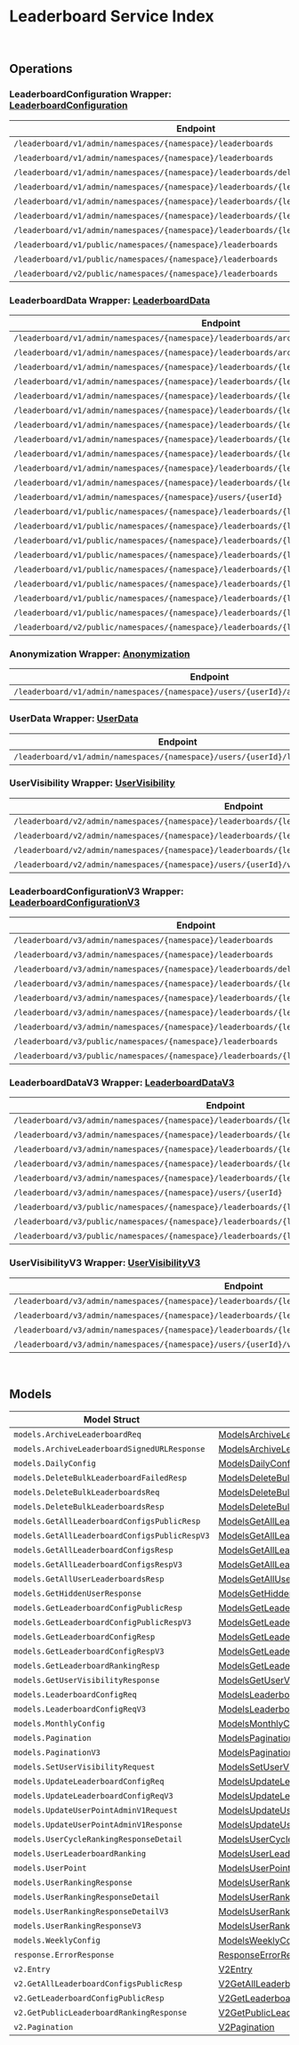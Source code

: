 # Leaderboard Service Index

&nbsp;

## Operations

### LeaderboardConfiguration Wrapper:  [LeaderboardConfiguration](../../services-api/pkg/service/leaderboard/leaderboardConfiguration.go)
| Endpoint | Method | ID | Class | Wrapper | Example |
|---|---|---|---|---|---|
| `/leaderboard/v1/admin/namespaces/{namespace}/leaderboards` | GET | GetLeaderboardConfigurationsAdminV1Short | [GetLeaderboardConfigurationsAdminV1Short](../../leaderboard-sdk/pkg/leaderboardclient/leaderboard_configuration/leaderboard_configuration_client.go) | [GetLeaderboardConfigurationsAdminV1Short](../../services-api/pkg/service/leaderboard/leaderboardConfiguration.go) | [GetLeaderboardConfigurationsAdminV1Short](../../samples/cli/cmd/leaderboard/leaderboardConfiguration/getLeaderboardConfigurationsAdminV1.go) |
| `/leaderboard/v1/admin/namespaces/{namespace}/leaderboards` | POST | CreateLeaderboardConfigurationAdminV1Short | [CreateLeaderboardConfigurationAdminV1Short](../../leaderboard-sdk/pkg/leaderboardclient/leaderboard_configuration/leaderboard_configuration_client.go) | [CreateLeaderboardConfigurationAdminV1Short](../../services-api/pkg/service/leaderboard/leaderboardConfiguration.go) | [CreateLeaderboardConfigurationAdminV1Short](../../samples/cli/cmd/leaderboard/leaderboardConfiguration/createLeaderboardConfigurationAdminV1.go) |
| `/leaderboard/v1/admin/namespaces/{namespace}/leaderboards/delete` | POST | DeleteBulkLeaderboardConfigurationAdminV1Short | [DeleteBulkLeaderboardConfigurationAdminV1Short](../../leaderboard-sdk/pkg/leaderboardclient/leaderboard_configuration/leaderboard_configuration_client.go) | [DeleteBulkLeaderboardConfigurationAdminV1Short](../../services-api/pkg/service/leaderboard/leaderboardConfiguration.go) | [DeleteBulkLeaderboardConfigurationAdminV1Short](../../samples/cli/cmd/leaderboard/leaderboardConfiguration/deleteBulkLeaderboardConfigurationAdminV1.go) |
| `/leaderboard/v1/admin/namespaces/{namespace}/leaderboards/{leaderboardCode}` | GET | GetLeaderboardConfigurationAdminV1Short | [GetLeaderboardConfigurationAdminV1Short](../../leaderboard-sdk/pkg/leaderboardclient/leaderboard_configuration/leaderboard_configuration_client.go) | [GetLeaderboardConfigurationAdminV1Short](../../services-api/pkg/service/leaderboard/leaderboardConfiguration.go) | [GetLeaderboardConfigurationAdminV1Short](../../samples/cli/cmd/leaderboard/leaderboardConfiguration/getLeaderboardConfigurationAdminV1.go) |
| `/leaderboard/v1/admin/namespaces/{namespace}/leaderboards/{leaderboardCode}` | PUT | UpdateLeaderboardConfigurationAdminV1Short | [UpdateLeaderboardConfigurationAdminV1Short](../../leaderboard-sdk/pkg/leaderboardclient/leaderboard_configuration/leaderboard_configuration_client.go) | [UpdateLeaderboardConfigurationAdminV1Short](../../services-api/pkg/service/leaderboard/leaderboardConfiguration.go) | [UpdateLeaderboardConfigurationAdminV1Short](../../samples/cli/cmd/leaderboard/leaderboardConfiguration/updateLeaderboardConfigurationAdminV1.go) |
| `/leaderboard/v1/admin/namespaces/{namespace}/leaderboards/{leaderboardCode}` | DELETE | DeleteLeaderboardConfigurationAdminV1Short | [DeleteLeaderboardConfigurationAdminV1Short](../../leaderboard-sdk/pkg/leaderboardclient/leaderboard_configuration/leaderboard_configuration_client.go) | [DeleteLeaderboardConfigurationAdminV1Short](../../services-api/pkg/service/leaderboard/leaderboardConfiguration.go) | [DeleteLeaderboardConfigurationAdminV1Short](../../samples/cli/cmd/leaderboard/leaderboardConfiguration/deleteLeaderboardConfigurationAdminV1.go) |
| `/leaderboard/v1/admin/namespaces/{namespace}/leaderboards/{leaderboardCode}/hard` | DELETE | HardDeleteLeaderboardAdminV1Short | [HardDeleteLeaderboardAdminV1Short](../../leaderboard-sdk/pkg/leaderboardclient/leaderboard_configuration/leaderboard_configuration_client.go) | [HardDeleteLeaderboardAdminV1Short](../../services-api/pkg/service/leaderboard/leaderboardConfiguration.go) | [HardDeleteLeaderboardAdminV1Short](../../samples/cli/cmd/leaderboard/leaderboardConfiguration/hardDeleteLeaderboardAdminV1.go) |
| `/leaderboard/v1/public/namespaces/{namespace}/leaderboards` | GET | GetLeaderboardConfigurationsPublicV1Short | [GetLeaderboardConfigurationsPublicV1Short](../../leaderboard-sdk/pkg/leaderboardclient/leaderboard_configuration/leaderboard_configuration_client.go) | [GetLeaderboardConfigurationsPublicV1Short](../../services-api/pkg/service/leaderboard/leaderboardConfiguration.go) | [GetLeaderboardConfigurationsPublicV1Short](../../samples/cli/cmd/leaderboard/leaderboardConfiguration/getLeaderboardConfigurationsPublicV1.go) |
| `/leaderboard/v1/public/namespaces/{namespace}/leaderboards` | POST | CreateLeaderboardConfigurationPublicV1Short | [CreateLeaderboardConfigurationPublicV1Short](../../leaderboard-sdk/pkg/leaderboardclient/leaderboard_configuration/leaderboard_configuration_client.go) | [CreateLeaderboardConfigurationPublicV1Short](../../services-api/pkg/service/leaderboard/leaderboardConfiguration.go) | [CreateLeaderboardConfigurationPublicV1Short](../../samples/cli/cmd/leaderboard/leaderboardConfiguration/createLeaderboardConfigurationPublicV1.go) |
| `/leaderboard/v2/public/namespaces/{namespace}/leaderboards` | GET | GetLeaderboardConfigurationsPublicV2Short | [GetLeaderboardConfigurationsPublicV2Short](../../leaderboard-sdk/pkg/leaderboardclient/leaderboard_configuration/leaderboard_configuration_client.go) | [GetLeaderboardConfigurationsPublicV2Short](../../services-api/pkg/service/leaderboard/leaderboardConfiguration.go) | [GetLeaderboardConfigurationsPublicV2Short](../../samples/cli/cmd/leaderboard/leaderboardConfiguration/getLeaderboardConfigurationsPublicV2.go) |

### LeaderboardData Wrapper:  [LeaderboardData](../../services-api/pkg/service/leaderboard/leaderboardData.go)
| Endpoint | Method | ID | Class | Wrapper | Example |
|---|---|---|---|---|---|
| `/leaderboard/v1/admin/namespaces/{namespace}/leaderboards/archived` | GET | AdminGetArchivedLeaderboardRankingDataV1HandlerShort | [AdminGetArchivedLeaderboardRankingDataV1HandlerShort](../../leaderboard-sdk/pkg/leaderboardclient/leaderboard_data/leaderboard_data_client.go) | [AdminGetArchivedLeaderboardRankingDataV1HandlerShort](../../services-api/pkg/service/leaderboard/leaderboardData.go) | [AdminGetArchivedLeaderboardRankingDataV1HandlerShort](../../samples/cli/cmd/leaderboard/leaderboardData/adminGetArchivedLeaderboardRankingDataV1Handler.go) |
| `/leaderboard/v1/admin/namespaces/{namespace}/leaderboards/archived` | POST | CreateArchivedLeaderboardRankingDataV1HandlerShort | [CreateArchivedLeaderboardRankingDataV1HandlerShort](../../leaderboard-sdk/pkg/leaderboardclient/leaderboard_data/leaderboard_data_client.go) | [CreateArchivedLeaderboardRankingDataV1HandlerShort](../../services-api/pkg/service/leaderboard/leaderboardData.go) | [CreateArchivedLeaderboardRankingDataV1HandlerShort](../../samples/cli/cmd/leaderboard/leaderboardData/createArchivedLeaderboardRankingDataV1Handler.go) |
| `/leaderboard/v1/admin/namespaces/{namespace}/leaderboards/{leaderboardCode}/alltime` | GET | GetAllTimeLeaderboardRankingAdminV1Short | [GetAllTimeLeaderboardRankingAdminV1Short](../../leaderboard-sdk/pkg/leaderboardclient/leaderboard_data/leaderboard_data_client.go) | [GetAllTimeLeaderboardRankingAdminV1Short](../../services-api/pkg/service/leaderboard/leaderboardData.go) | [GetAllTimeLeaderboardRankingAdminV1Short](../../samples/cli/cmd/leaderboard/leaderboardData/getAllTimeLeaderboardRankingAdminV1.go) |
| `/leaderboard/v1/admin/namespaces/{namespace}/leaderboards/{leaderboardCode}/month` | GET | GetCurrentMonthLeaderboardRankingAdminV1Short | [GetCurrentMonthLeaderboardRankingAdminV1Short](../../leaderboard-sdk/pkg/leaderboardclient/leaderboard_data/leaderboard_data_client.go) | [GetCurrentMonthLeaderboardRankingAdminV1Short](../../services-api/pkg/service/leaderboard/leaderboardData.go) | [GetCurrentMonthLeaderboardRankingAdminV1Short](../../samples/cli/cmd/leaderboard/leaderboardData/getCurrentMonthLeaderboardRankingAdminV1.go) |
| `/leaderboard/v1/admin/namespaces/{namespace}/leaderboards/{leaderboardCode}/reset` | DELETE | DeleteUserRankingByLeaderboardCodeAdminV1Short | [DeleteUserRankingByLeaderboardCodeAdminV1Short](../../leaderboard-sdk/pkg/leaderboardclient/leaderboard_data/leaderboard_data_client.go) | [DeleteUserRankingByLeaderboardCodeAdminV1Short](../../services-api/pkg/service/leaderboard/leaderboardData.go) | [DeleteUserRankingByLeaderboardCodeAdminV1Short](../../samples/cli/cmd/leaderboard/leaderboardData/deleteUserRankingByLeaderboardCodeAdminV1.go) |
| `/leaderboard/v1/admin/namespaces/{namespace}/leaderboards/{leaderboardCode}/season` | GET | GetCurrentSeasonLeaderboardRankingAdminV1Short | [GetCurrentSeasonLeaderboardRankingAdminV1Short](../../leaderboard-sdk/pkg/leaderboardclient/leaderboard_data/leaderboard_data_client.go) | [GetCurrentSeasonLeaderboardRankingAdminV1Short](../../services-api/pkg/service/leaderboard/leaderboardData.go) | [GetCurrentSeasonLeaderboardRankingAdminV1Short](../../samples/cli/cmd/leaderboard/leaderboardData/getCurrentSeasonLeaderboardRankingAdminV1.go) |
| `/leaderboard/v1/admin/namespaces/{namespace}/leaderboards/{leaderboardCode}/today` | GET | GetTodayLeaderboardRankingAdminV1Short | [GetTodayLeaderboardRankingAdminV1Short](../../leaderboard-sdk/pkg/leaderboardclient/leaderboard_data/leaderboard_data_client.go) | [GetTodayLeaderboardRankingAdminV1Short](../../services-api/pkg/service/leaderboard/leaderboardData.go) | [GetTodayLeaderboardRankingAdminV1Short](../../samples/cli/cmd/leaderboard/leaderboardData/getTodayLeaderboardRankingAdminV1.go) |
| `/leaderboard/v1/admin/namespaces/{namespace}/leaderboards/{leaderboardCode}/users/{userId}` | GET | GetUserRankingAdminV1Short | [GetUserRankingAdminV1Short](../../leaderboard-sdk/pkg/leaderboardclient/leaderboard_data/leaderboard_data_client.go) | [GetUserRankingAdminV1Short](../../services-api/pkg/service/leaderboard/leaderboardData.go) | [GetUserRankingAdminV1Short](../../samples/cli/cmd/leaderboard/leaderboardData/getUserRankingAdminV1.go) |
| `/leaderboard/v1/admin/namespaces/{namespace}/leaderboards/{leaderboardCode}/users/{userId}` | PUT | UpdateUserPointAdminV1Short | [UpdateUserPointAdminV1Short](../../leaderboard-sdk/pkg/leaderboardclient/leaderboard_data/leaderboard_data_client.go) | [UpdateUserPointAdminV1Short](../../services-api/pkg/service/leaderboard/leaderboardData.go) | [UpdateUserPointAdminV1Short](../../samples/cli/cmd/leaderboard/leaderboardData/updateUserPointAdminV1.go) |
| `/leaderboard/v1/admin/namespaces/{namespace}/leaderboards/{leaderboardCode}/users/{userId}` | DELETE | DeleteUserRankingAdminV1Short | [DeleteUserRankingAdminV1Short](../../leaderboard-sdk/pkg/leaderboardclient/leaderboard_data/leaderboard_data_client.go) | [DeleteUserRankingAdminV1Short](../../services-api/pkg/service/leaderboard/leaderboardData.go) | [DeleteUserRankingAdminV1Short](../../samples/cli/cmd/leaderboard/leaderboardData/deleteUserRankingAdminV1.go) |
| `/leaderboard/v1/admin/namespaces/{namespace}/leaderboards/{leaderboardCode}/week` | GET | GetCurrentWeekLeaderboardRankingAdminV1Short | [GetCurrentWeekLeaderboardRankingAdminV1Short](../../leaderboard-sdk/pkg/leaderboardclient/leaderboard_data/leaderboard_data_client.go) | [GetCurrentWeekLeaderboardRankingAdminV1Short](../../services-api/pkg/service/leaderboard/leaderboardData.go) | [GetCurrentWeekLeaderboardRankingAdminV1Short](../../samples/cli/cmd/leaderboard/leaderboardData/getCurrentWeekLeaderboardRankingAdminV1.go) |
| `/leaderboard/v1/admin/namespaces/{namespace}/users/{userId}` | DELETE | DeleteUserRankingsAdminV1Short | [DeleteUserRankingsAdminV1Short](../../leaderboard-sdk/pkg/leaderboardclient/leaderboard_data/leaderboard_data_client.go) | [DeleteUserRankingsAdminV1Short](../../services-api/pkg/service/leaderboard/leaderboardData.go) | [DeleteUserRankingsAdminV1Short](../../samples/cli/cmd/leaderboard/leaderboardData/deleteUserRankingsAdminV1.go) |
| `/leaderboard/v1/public/namespaces/{namespace}/leaderboards/{leaderboardCode}/alltime` | GET | GetAllTimeLeaderboardRankingPublicV1Short | [GetAllTimeLeaderboardRankingPublicV1Short](../../leaderboard-sdk/pkg/leaderboardclient/leaderboard_data/leaderboard_data_client.go) | [GetAllTimeLeaderboardRankingPublicV1Short](../../services-api/pkg/service/leaderboard/leaderboardData.go) | [GetAllTimeLeaderboardRankingPublicV1Short](../../samples/cli/cmd/leaderboard/leaderboardData/getAllTimeLeaderboardRankingPublicV1.go) |
| `/leaderboard/v1/public/namespaces/{namespace}/leaderboards/{leaderboardCode}/archived` | GET | GetArchivedLeaderboardRankingDataV1HandlerShort | [GetArchivedLeaderboardRankingDataV1HandlerShort](../../leaderboard-sdk/pkg/leaderboardclient/leaderboard_data/leaderboard_data_client.go) | [GetArchivedLeaderboardRankingDataV1HandlerShort](../../services-api/pkg/service/leaderboard/leaderboardData.go) | [GetArchivedLeaderboardRankingDataV1HandlerShort](../../samples/cli/cmd/leaderboard/leaderboardData/getArchivedLeaderboardRankingDataV1Handler.go) |
| `/leaderboard/v1/public/namespaces/{namespace}/leaderboards/{leaderboardCode}/month` | GET | GetCurrentMonthLeaderboardRankingPublicV1Short | [GetCurrentMonthLeaderboardRankingPublicV1Short](../../leaderboard-sdk/pkg/leaderboardclient/leaderboard_data/leaderboard_data_client.go) | [GetCurrentMonthLeaderboardRankingPublicV1Short](../../services-api/pkg/service/leaderboard/leaderboardData.go) | [GetCurrentMonthLeaderboardRankingPublicV1Short](../../samples/cli/cmd/leaderboard/leaderboardData/getCurrentMonthLeaderboardRankingPublicV1.go) |
| `/leaderboard/v1/public/namespaces/{namespace}/leaderboards/{leaderboardCode}/season` | GET | GetCurrentSeasonLeaderboardRankingPublicV1Short | [GetCurrentSeasonLeaderboardRankingPublicV1Short](../../leaderboard-sdk/pkg/leaderboardclient/leaderboard_data/leaderboard_data_client.go) | [GetCurrentSeasonLeaderboardRankingPublicV1Short](../../services-api/pkg/service/leaderboard/leaderboardData.go) | [GetCurrentSeasonLeaderboardRankingPublicV1Short](../../samples/cli/cmd/leaderboard/leaderboardData/getCurrentSeasonLeaderboardRankingPublicV1.go) |
| `/leaderboard/v1/public/namespaces/{namespace}/leaderboards/{leaderboardCode}/today` | GET | GetTodayLeaderboardRankingPublicV1Short | [GetTodayLeaderboardRankingPublicV1Short](../../leaderboard-sdk/pkg/leaderboardclient/leaderboard_data/leaderboard_data_client.go) | [GetTodayLeaderboardRankingPublicV1Short](../../services-api/pkg/service/leaderboard/leaderboardData.go) | [GetTodayLeaderboardRankingPublicV1Short](../../samples/cli/cmd/leaderboard/leaderboardData/getTodayLeaderboardRankingPublicV1.go) |
| `/leaderboard/v1/public/namespaces/{namespace}/leaderboards/{leaderboardCode}/users/{userId}` | GET | GetUserRankingPublicV1Short | [GetUserRankingPublicV1Short](../../leaderboard-sdk/pkg/leaderboardclient/leaderboard_data/leaderboard_data_client.go) | [GetUserRankingPublicV1Short](../../services-api/pkg/service/leaderboard/leaderboardData.go) | [GetUserRankingPublicV1Short](../../samples/cli/cmd/leaderboard/leaderboardData/getUserRankingPublicV1.go) |
| `/leaderboard/v1/public/namespaces/{namespace}/leaderboards/{leaderboardCode}/users/{userId}` | DELETE | DeleteUserRankingPublicV1Short | [DeleteUserRankingPublicV1Short](../../leaderboard-sdk/pkg/leaderboardclient/leaderboard_data/leaderboard_data_client.go) | [DeleteUserRankingPublicV1Short](../../services-api/pkg/service/leaderboard/leaderboardData.go) | [DeleteUserRankingPublicV1Short](../../samples/cli/cmd/leaderboard/leaderboardData/deleteUserRankingPublicV1.go) |
| `/leaderboard/v1/public/namespaces/{namespace}/leaderboards/{leaderboardCode}/week` | GET | GetCurrentWeekLeaderboardRankingPublicV1Short | [GetCurrentWeekLeaderboardRankingPublicV1Short](../../leaderboard-sdk/pkg/leaderboardclient/leaderboard_data/leaderboard_data_client.go) | [GetCurrentWeekLeaderboardRankingPublicV1Short](../../services-api/pkg/service/leaderboard/leaderboardData.go) | [GetCurrentWeekLeaderboardRankingPublicV1Short](../../samples/cli/cmd/leaderboard/leaderboardData/getCurrentWeekLeaderboardRankingPublicV1.go) |
| `/leaderboard/v2/public/namespaces/{namespace}/leaderboards/{leaderboardCode}/alltime` | GET | GetAllTimeLeaderboardRankingPublicV2Short | [GetAllTimeLeaderboardRankingPublicV2Short](../../leaderboard-sdk/pkg/leaderboardclient/leaderboard_data/leaderboard_data_client.go) | [GetAllTimeLeaderboardRankingPublicV2Short](../../services-api/pkg/service/leaderboard/leaderboardData.go) | [GetAllTimeLeaderboardRankingPublicV2Short](../../samples/cli/cmd/leaderboard/leaderboardData/getAllTimeLeaderboardRankingPublicV2.go) |

### Anonymization Wrapper:  [Anonymization](../../services-api/pkg/service/leaderboard/anonymization.go)
| Endpoint | Method | ID | Class | Wrapper | Example |
|---|---|---|---|---|---|
| `/leaderboard/v1/admin/namespaces/{namespace}/users/{userId}/anonymization/leaderboards` | DELETE | AdminAnonymizeUserLeaderboardAdminV1Short | [AdminAnonymizeUserLeaderboardAdminV1Short](../../leaderboard-sdk/pkg/leaderboardclient/anonymization/anonymization_client.go) | [AdminAnonymizeUserLeaderboardAdminV1Short](../../services-api/pkg/service/leaderboard/anonymization.go) | [AdminAnonymizeUserLeaderboardAdminV1Short](../../samples/cli/cmd/leaderboard/anonymization/adminAnonymizeUserLeaderboardAdminV1.go) |

### UserData Wrapper:  [UserData](../../services-api/pkg/service/leaderboard/userData.go)
| Endpoint | Method | ID | Class | Wrapper | Example |
|---|---|---|---|---|---|
| `/leaderboard/v1/admin/namespaces/{namespace}/users/{userId}/leaderboards` | GET | GetUserLeaderboardRankingsAdminV1Short | [GetUserLeaderboardRankingsAdminV1Short](../../leaderboard-sdk/pkg/leaderboardclient/user_data/user_data_client.go) | [GetUserLeaderboardRankingsAdminV1Short](../../services-api/pkg/service/leaderboard/userData.go) | [GetUserLeaderboardRankingsAdminV1Short](../../samples/cli/cmd/leaderboard/userData/getUserLeaderboardRankingsAdminV1.go) |

### UserVisibility Wrapper:  [UserVisibility](../../services-api/pkg/service/leaderboard/userVisibility.go)
| Endpoint | Method | ID | Class | Wrapper | Example |
|---|---|---|---|---|---|
| `/leaderboard/v2/admin/namespaces/{namespace}/leaderboards/{leaderboardCode}/users/hidden` | GET | GetHiddenUsersV2Short | [GetHiddenUsersV2Short](../../leaderboard-sdk/pkg/leaderboardclient/user_visibility/user_visibility_client.go) | [GetHiddenUsersV2Short](../../services-api/pkg/service/leaderboard/userVisibility.go) | [GetHiddenUsersV2Short](../../samples/cli/cmd/leaderboard/userVisibility/getHiddenUsersV2.go) |
| `/leaderboard/v2/admin/namespaces/{namespace}/leaderboards/{leaderboardCode}/users/{userId}/visibility` | GET | GetUserVisibilityStatusV2Short | [GetUserVisibilityStatusV2Short](../../leaderboard-sdk/pkg/leaderboardclient/user_visibility/user_visibility_client.go) | [GetUserVisibilityStatusV2Short](../../services-api/pkg/service/leaderboard/userVisibility.go) | [GetUserVisibilityStatusV2Short](../../samples/cli/cmd/leaderboard/userVisibility/getUserVisibilityStatusV2.go) |
| `/leaderboard/v2/admin/namespaces/{namespace}/leaderboards/{leaderboardCode}/users/{userId}/visibility` | PUT | SetUserLeaderboardVisibilityStatusV2Short | [SetUserLeaderboardVisibilityStatusV2Short](../../leaderboard-sdk/pkg/leaderboardclient/user_visibility/user_visibility_client.go) | [SetUserLeaderboardVisibilityStatusV2Short](../../services-api/pkg/service/leaderboard/userVisibility.go) | [SetUserLeaderboardVisibilityStatusV2Short](../../samples/cli/cmd/leaderboard/userVisibility/setUserLeaderboardVisibilityStatusV2.go) |
| `/leaderboard/v2/admin/namespaces/{namespace}/users/{userId}/visibility` | PUT | SetUserVisibilityStatusV2Short | [SetUserVisibilityStatusV2Short](../../leaderboard-sdk/pkg/leaderboardclient/user_visibility/user_visibility_client.go) | [SetUserVisibilityStatusV2Short](../../services-api/pkg/service/leaderboard/userVisibility.go) | [SetUserVisibilityStatusV2Short](../../samples/cli/cmd/leaderboard/userVisibility/setUserVisibilityStatusV2.go) |

### LeaderboardConfigurationV3 Wrapper:  [LeaderboardConfigurationV3](../../services-api/pkg/service/leaderboard/leaderboardConfigurationV3.go)
| Endpoint | Method | ID | Class | Wrapper | Example |
|---|---|---|---|---|---|
| `/leaderboard/v3/admin/namespaces/{namespace}/leaderboards` | GET | GetLeaderboardConfigurationsAdminV3Short | [GetLeaderboardConfigurationsAdminV3Short](../../leaderboard-sdk/pkg/leaderboardclient/leaderboard_configuration_v3/leaderboard_configuration_v3_client.go) | [GetLeaderboardConfigurationsAdminV3Short](../../services-api/pkg/service/leaderboard/leaderboardConfigurationV3.go) | [GetLeaderboardConfigurationsAdminV3Short](../../samples/cli/cmd/leaderboard/leaderboardConfigurationV3/getLeaderboardConfigurationsAdminV3.go) |
| `/leaderboard/v3/admin/namespaces/{namespace}/leaderboards` | POST | CreateLeaderboardConfigurationAdminV3Short | [CreateLeaderboardConfigurationAdminV3Short](../../leaderboard-sdk/pkg/leaderboardclient/leaderboard_configuration_v3/leaderboard_configuration_v3_client.go) | [CreateLeaderboardConfigurationAdminV3Short](../../services-api/pkg/service/leaderboard/leaderboardConfigurationV3.go) | [CreateLeaderboardConfigurationAdminV3Short](../../samples/cli/cmd/leaderboard/leaderboardConfigurationV3/createLeaderboardConfigurationAdminV3.go) |
| `/leaderboard/v3/admin/namespaces/{namespace}/leaderboards/delete` | POST | DeleteBulkLeaderboardConfigurationAdminV3Short | [DeleteBulkLeaderboardConfigurationAdminV3Short](../../leaderboard-sdk/pkg/leaderboardclient/leaderboard_configuration_v3/leaderboard_configuration_v3_client.go) | [DeleteBulkLeaderboardConfigurationAdminV3Short](../../services-api/pkg/service/leaderboard/leaderboardConfigurationV3.go) | [DeleteBulkLeaderboardConfigurationAdminV3Short](../../samples/cli/cmd/leaderboard/leaderboardConfigurationV3/deleteBulkLeaderboardConfigurationAdminV3.go) |
| `/leaderboard/v3/admin/namespaces/{namespace}/leaderboards/{leaderboardCode}` | GET | GetLeaderboardConfigurationAdminV3Short | [GetLeaderboardConfigurationAdminV3Short](../../leaderboard-sdk/pkg/leaderboardclient/leaderboard_configuration_v3/leaderboard_configuration_v3_client.go) | [GetLeaderboardConfigurationAdminV3Short](../../services-api/pkg/service/leaderboard/leaderboardConfigurationV3.go) | [GetLeaderboardConfigurationAdminV3Short](../../samples/cli/cmd/leaderboard/leaderboardConfigurationV3/getLeaderboardConfigurationAdminV3.go) |
| `/leaderboard/v3/admin/namespaces/{namespace}/leaderboards/{leaderboardCode}` | PUT | UpdateLeaderboardConfigurationAdminV3Short | [UpdateLeaderboardConfigurationAdminV3Short](../../leaderboard-sdk/pkg/leaderboardclient/leaderboard_configuration_v3/leaderboard_configuration_v3_client.go) | [UpdateLeaderboardConfigurationAdminV3Short](../../services-api/pkg/service/leaderboard/leaderboardConfigurationV3.go) | [UpdateLeaderboardConfigurationAdminV3Short](../../samples/cli/cmd/leaderboard/leaderboardConfigurationV3/updateLeaderboardConfigurationAdminV3.go) |
| `/leaderboard/v3/admin/namespaces/{namespace}/leaderboards/{leaderboardCode}` | DELETE | DeleteLeaderboardConfigurationAdminV3Short | [DeleteLeaderboardConfigurationAdminV3Short](../../leaderboard-sdk/pkg/leaderboardclient/leaderboard_configuration_v3/leaderboard_configuration_v3_client.go) | [DeleteLeaderboardConfigurationAdminV3Short](../../services-api/pkg/service/leaderboard/leaderboardConfigurationV3.go) | [DeleteLeaderboardConfigurationAdminV3Short](../../samples/cli/cmd/leaderboard/leaderboardConfigurationV3/deleteLeaderboardConfigurationAdminV3.go) |
| `/leaderboard/v3/admin/namespaces/{namespace}/leaderboards/{leaderboardCode}/hard` | DELETE | HardDeleteLeaderboardAdminV3Short | [HardDeleteLeaderboardAdminV3Short](../../leaderboard-sdk/pkg/leaderboardclient/leaderboard_configuration_v3/leaderboard_configuration_v3_client.go) | [HardDeleteLeaderboardAdminV3Short](../../services-api/pkg/service/leaderboard/leaderboardConfigurationV3.go) | [HardDeleteLeaderboardAdminV3Short](../../samples/cli/cmd/leaderboard/leaderboardConfigurationV3/hardDeleteLeaderboardAdminV3.go) |
| `/leaderboard/v3/public/namespaces/{namespace}/leaderboards` | GET | GetLeaderboardConfigurationsPublicV3Short | [GetLeaderboardConfigurationsPublicV3Short](../../leaderboard-sdk/pkg/leaderboardclient/leaderboard_configuration_v3/leaderboard_configuration_v3_client.go) | [GetLeaderboardConfigurationsPublicV3Short](../../services-api/pkg/service/leaderboard/leaderboardConfigurationV3.go) | [GetLeaderboardConfigurationsPublicV3Short](../../samples/cli/cmd/leaderboard/leaderboardConfigurationV3/getLeaderboardConfigurationsPublicV3.go) |
| `/leaderboard/v3/public/namespaces/{namespace}/leaderboards/{leaderboardCode}` | GET | GetLeaderboardConfigurationPublicV3Short | [GetLeaderboardConfigurationPublicV3Short](../../leaderboard-sdk/pkg/leaderboardclient/leaderboard_configuration_v3/leaderboard_configuration_v3_client.go) | [GetLeaderboardConfigurationPublicV3Short](../../services-api/pkg/service/leaderboard/leaderboardConfigurationV3.go) | [GetLeaderboardConfigurationPublicV3Short](../../samples/cli/cmd/leaderboard/leaderboardConfigurationV3/getLeaderboardConfigurationPublicV3.go) |

### LeaderboardDataV3 Wrapper:  [LeaderboardDataV3](../../services-api/pkg/service/leaderboard/leaderboardDataV3.go)
| Endpoint | Method | ID | Class | Wrapper | Example |
|---|---|---|---|---|---|
| `/leaderboard/v3/admin/namespaces/{namespace}/leaderboards/{leaderboardCode}/alltime` | GET | GetAllTimeLeaderboardRankingAdminV3Short | [GetAllTimeLeaderboardRankingAdminV3Short](../../leaderboard-sdk/pkg/leaderboardclient/leaderboard_data_v3/leaderboard_data_v3_client.go) | [GetAllTimeLeaderboardRankingAdminV3Short](../../services-api/pkg/service/leaderboard/leaderboardDataV3.go) | [GetAllTimeLeaderboardRankingAdminV3Short](../../samples/cli/cmd/leaderboard/leaderboardDataV3/getAllTimeLeaderboardRankingAdminV3.go) |
| `/leaderboard/v3/admin/namespaces/{namespace}/leaderboards/{leaderboardCode}/cycles/{cycleId}` | GET | GetCurrentCycleLeaderboardRankingAdminV3Short | [GetCurrentCycleLeaderboardRankingAdminV3Short](../../leaderboard-sdk/pkg/leaderboardclient/leaderboard_data_v3/leaderboard_data_v3_client.go) | [GetCurrentCycleLeaderboardRankingAdminV3Short](../../services-api/pkg/service/leaderboard/leaderboardDataV3.go) | [GetCurrentCycleLeaderboardRankingAdminV3Short](../../samples/cli/cmd/leaderboard/leaderboardDataV3/getCurrentCycleLeaderboardRankingAdminV3.go) |
| `/leaderboard/v3/admin/namespaces/{namespace}/leaderboards/{leaderboardCode}/reset` | DELETE | DeleteUserRankingByLeaderboardCodeAdminV3Short | [DeleteUserRankingByLeaderboardCodeAdminV3Short](../../leaderboard-sdk/pkg/leaderboardclient/leaderboard_data_v3/leaderboard_data_v3_client.go) | [DeleteUserRankingByLeaderboardCodeAdminV3Short](../../services-api/pkg/service/leaderboard/leaderboardDataV3.go) | [DeleteUserRankingByLeaderboardCodeAdminV3Short](../../samples/cli/cmd/leaderboard/leaderboardDataV3/deleteUserRankingByLeaderboardCodeAdminV3.go) |
| `/leaderboard/v3/admin/namespaces/{namespace}/leaderboards/{leaderboardCode}/users/{userId}` | GET | GetUserRankingAdminV3Short | [GetUserRankingAdminV3Short](../../leaderboard-sdk/pkg/leaderboardclient/leaderboard_data_v3/leaderboard_data_v3_client.go) | [GetUserRankingAdminV3Short](../../services-api/pkg/service/leaderboard/leaderboardDataV3.go) | [GetUserRankingAdminV3Short](../../samples/cli/cmd/leaderboard/leaderboardDataV3/getUserRankingAdminV3.go) |
| `/leaderboard/v3/admin/namespaces/{namespace}/leaderboards/{leaderboardCode}/users/{userId}` | DELETE | DeleteUserRankingAdminV3Short | [DeleteUserRankingAdminV3Short](../../leaderboard-sdk/pkg/leaderboardclient/leaderboard_data_v3/leaderboard_data_v3_client.go) | [DeleteUserRankingAdminV3Short](../../services-api/pkg/service/leaderboard/leaderboardDataV3.go) | [DeleteUserRankingAdminV3Short](../../samples/cli/cmd/leaderboard/leaderboardDataV3/deleteUserRankingAdminV3.go) |
| `/leaderboard/v3/admin/namespaces/{namespace}/users/{userId}` | DELETE | DeleteUserRankingsAdminV3Short | [DeleteUserRankingsAdminV3Short](../../leaderboard-sdk/pkg/leaderboardclient/leaderboard_data_v3/leaderboard_data_v3_client.go) | [DeleteUserRankingsAdminV3Short](../../services-api/pkg/service/leaderboard/leaderboardDataV3.go) | [DeleteUserRankingsAdminV3Short](../../samples/cli/cmd/leaderboard/leaderboardDataV3/deleteUserRankingsAdminV3.go) |
| `/leaderboard/v3/public/namespaces/{namespace}/leaderboards/{leaderboardCode}/alltime` | GET | GetAllTimeLeaderboardRankingPublicV3Short | [GetAllTimeLeaderboardRankingPublicV3Short](../../leaderboard-sdk/pkg/leaderboardclient/leaderboard_data_v3/leaderboard_data_v3_client.go) | [GetAllTimeLeaderboardRankingPublicV3Short](../../services-api/pkg/service/leaderboard/leaderboardDataV3.go) | [GetAllTimeLeaderboardRankingPublicV3Short](../../samples/cli/cmd/leaderboard/leaderboardDataV3/getAllTimeLeaderboardRankingPublicV3.go) |
| `/leaderboard/v3/public/namespaces/{namespace}/leaderboards/{leaderboardCode}/cycles/{cycleId}` | GET | GetCurrentCycleLeaderboardRankingPublicV3Short | [GetCurrentCycleLeaderboardRankingPublicV3Short](../../leaderboard-sdk/pkg/leaderboardclient/leaderboard_data_v3/leaderboard_data_v3_client.go) | [GetCurrentCycleLeaderboardRankingPublicV3Short](../../services-api/pkg/service/leaderboard/leaderboardDataV3.go) | [GetCurrentCycleLeaderboardRankingPublicV3Short](../../samples/cli/cmd/leaderboard/leaderboardDataV3/getCurrentCycleLeaderboardRankingPublicV3.go) |
| `/leaderboard/v3/public/namespaces/{namespace}/leaderboards/{leaderboardCode}/users/{userId}` | GET | GetUserRankingPublicV3Short | [GetUserRankingPublicV3Short](../../leaderboard-sdk/pkg/leaderboardclient/leaderboard_data_v3/leaderboard_data_v3_client.go) | [GetUserRankingPublicV3Short](../../services-api/pkg/service/leaderboard/leaderboardDataV3.go) | [GetUserRankingPublicV3Short](../../samples/cli/cmd/leaderboard/leaderboardDataV3/getUserRankingPublicV3.go) |

### UserVisibilityV3 Wrapper:  [UserVisibilityV3](../../services-api/pkg/service/leaderboard/userVisibilityV3.go)
| Endpoint | Method | ID | Class | Wrapper | Example |
|---|---|---|---|---|---|
| `/leaderboard/v3/admin/namespaces/{namespace}/leaderboards/{leaderboardCode}/users/hidden` | GET | GetHiddenUsersV3Short | [GetHiddenUsersV3Short](../../leaderboard-sdk/pkg/leaderboardclient/user_visibility_v3/user_visibility_v3_client.go) | [GetHiddenUsersV3Short](../../services-api/pkg/service/leaderboard/userVisibilityV3.go) | [GetHiddenUsersV3Short](../../samples/cli/cmd/leaderboard/userVisibilityV3/getHiddenUsersV3.go) |
| `/leaderboard/v3/admin/namespaces/{namespace}/leaderboards/{leaderboardCode}/users/{userId}/visibility` | GET | GetUserVisibilityStatusV3Short | [GetUserVisibilityStatusV3Short](../../leaderboard-sdk/pkg/leaderboardclient/user_visibility_v3/user_visibility_v3_client.go) | [GetUserVisibilityStatusV3Short](../../services-api/pkg/service/leaderboard/userVisibilityV3.go) | [GetUserVisibilityStatusV3Short](../../samples/cli/cmd/leaderboard/userVisibilityV3/getUserVisibilityStatusV3.go) |
| `/leaderboard/v3/admin/namespaces/{namespace}/leaderboards/{leaderboardCode}/users/{userId}/visibility` | PUT | SetUserLeaderboardVisibilityV3Short | [SetUserLeaderboardVisibilityV3Short](../../leaderboard-sdk/pkg/leaderboardclient/user_visibility_v3/user_visibility_v3_client.go) | [SetUserLeaderboardVisibilityV3Short](../../services-api/pkg/service/leaderboard/userVisibilityV3.go) | [SetUserLeaderboardVisibilityV3Short](../../samples/cli/cmd/leaderboard/userVisibilityV3/setUserLeaderboardVisibilityV3.go) |
| `/leaderboard/v3/admin/namespaces/{namespace}/users/{userId}/visibility` | PUT | SetUserVisibilityV3Short | [SetUserVisibilityV3Short](../../leaderboard-sdk/pkg/leaderboardclient/user_visibility_v3/user_visibility_v3_client.go) | [SetUserVisibilityV3Short](../../services-api/pkg/service/leaderboard/userVisibilityV3.go) | [SetUserVisibilityV3Short](../../samples/cli/cmd/leaderboard/userVisibilityV3/setUserVisibilityV3.go) |


&nbsp;  

## Models

| Model Struct | Class |
|---|---|
| `models.ArchiveLeaderboardReq` | [ModelsArchiveLeaderboardReq ](../../leaderboard-sdk/pkg/leaderboardclientmodels/models_archive_leaderboard_req.go) |
| `models.ArchiveLeaderboardSignedURLResponse` | [ModelsArchiveLeaderboardSignedURLResponse ](../../leaderboard-sdk/pkg/leaderboardclientmodels/models_archive_leaderboard_signed_url_response.go) |
| `models.DailyConfig` | [ModelsDailyConfig ](../../leaderboard-sdk/pkg/leaderboardclientmodels/models_daily_config.go) |
| `models.DeleteBulkLeaderboardFailedResp` | [ModelsDeleteBulkLeaderboardFailedResp ](../../leaderboard-sdk/pkg/leaderboardclientmodels/models_delete_bulk_leaderboard_failed_resp.go) |
| `models.DeleteBulkLeaderboardsReq` | [ModelsDeleteBulkLeaderboardsReq ](../../leaderboard-sdk/pkg/leaderboardclientmodels/models_delete_bulk_leaderboards_req.go) |
| `models.DeleteBulkLeaderboardsResp` | [ModelsDeleteBulkLeaderboardsResp ](../../leaderboard-sdk/pkg/leaderboardclientmodels/models_delete_bulk_leaderboards_resp.go) |
| `models.GetAllLeaderboardConfigsPublicResp` | [ModelsGetAllLeaderboardConfigsPublicResp ](../../leaderboard-sdk/pkg/leaderboardclientmodels/models_get_all_leaderboard_configs_public_resp.go) |
| `models.GetAllLeaderboardConfigsPublicRespV3` | [ModelsGetAllLeaderboardConfigsPublicRespV3 ](../../leaderboard-sdk/pkg/leaderboardclientmodels/models_get_all_leaderboard_configs_public_resp_v3.go) |
| `models.GetAllLeaderboardConfigsResp` | [ModelsGetAllLeaderboardConfigsResp ](../../leaderboard-sdk/pkg/leaderboardclientmodels/models_get_all_leaderboard_configs_resp.go) |
| `models.GetAllLeaderboardConfigsRespV3` | [ModelsGetAllLeaderboardConfigsRespV3 ](../../leaderboard-sdk/pkg/leaderboardclientmodels/models_get_all_leaderboard_configs_resp_v3.go) |
| `models.GetAllUserLeaderboardsResp` | [ModelsGetAllUserLeaderboardsResp ](../../leaderboard-sdk/pkg/leaderboardclientmodels/models_get_all_user_leaderboards_resp.go) |
| `models.GetHiddenUserResponse` | [ModelsGetHiddenUserResponse ](../../leaderboard-sdk/pkg/leaderboardclientmodels/models_get_hidden_user_response.go) |
| `models.GetLeaderboardConfigPublicResp` | [ModelsGetLeaderboardConfigPublicResp ](../../leaderboard-sdk/pkg/leaderboardclientmodels/models_get_leaderboard_config_public_resp.go) |
| `models.GetLeaderboardConfigPublicRespV3` | [ModelsGetLeaderboardConfigPublicRespV3 ](../../leaderboard-sdk/pkg/leaderboardclientmodels/models_get_leaderboard_config_public_resp_v3.go) |
| `models.GetLeaderboardConfigResp` | [ModelsGetLeaderboardConfigResp ](../../leaderboard-sdk/pkg/leaderboardclientmodels/models_get_leaderboard_config_resp.go) |
| `models.GetLeaderboardConfigRespV3` | [ModelsGetLeaderboardConfigRespV3 ](../../leaderboard-sdk/pkg/leaderboardclientmodels/models_get_leaderboard_config_resp_v3.go) |
| `models.GetLeaderboardRankingResp` | [ModelsGetLeaderboardRankingResp ](../../leaderboard-sdk/pkg/leaderboardclientmodels/models_get_leaderboard_ranking_resp.go) |
| `models.GetUserVisibilityResponse` | [ModelsGetUserVisibilityResponse ](../../leaderboard-sdk/pkg/leaderboardclientmodels/models_get_user_visibility_response.go) |
| `models.LeaderboardConfigReq` | [ModelsLeaderboardConfigReq ](../../leaderboard-sdk/pkg/leaderboardclientmodels/models_leaderboard_config_req.go) |
| `models.LeaderboardConfigReqV3` | [ModelsLeaderboardConfigReqV3 ](../../leaderboard-sdk/pkg/leaderboardclientmodels/models_leaderboard_config_req_v3.go) |
| `models.MonthlyConfig` | [ModelsMonthlyConfig ](../../leaderboard-sdk/pkg/leaderboardclientmodels/models_monthly_config.go) |
| `models.Pagination` | [ModelsPagination ](../../leaderboard-sdk/pkg/leaderboardclientmodels/models_pagination.go) |
| `models.PaginationV3` | [ModelsPaginationV3 ](../../leaderboard-sdk/pkg/leaderboardclientmodels/models_pagination_v3.go) |
| `models.SetUserVisibilityRequest` | [ModelsSetUserVisibilityRequest ](../../leaderboard-sdk/pkg/leaderboardclientmodels/models_set_user_visibility_request.go) |
| `models.UpdateLeaderboardConfigReq` | [ModelsUpdateLeaderboardConfigReq ](../../leaderboard-sdk/pkg/leaderboardclientmodels/models_update_leaderboard_config_req.go) |
| `models.UpdateLeaderboardConfigReqV3` | [ModelsUpdateLeaderboardConfigReqV3 ](../../leaderboard-sdk/pkg/leaderboardclientmodels/models_update_leaderboard_config_req_v3.go) |
| `models.UpdateUserPointAdminV1Request` | [ModelsUpdateUserPointAdminV1Request ](../../leaderboard-sdk/pkg/leaderboardclientmodels/models_update_user_point_admin_v1_request.go) |
| `models.UpdateUserPointAdminV1Response` | [ModelsUpdateUserPointAdminV1Response ](../../leaderboard-sdk/pkg/leaderboardclientmodels/models_update_user_point_admin_v1_response.go) |
| `models.UserCycleRankingResponseDetail` | [ModelsUserCycleRankingResponseDetail ](../../leaderboard-sdk/pkg/leaderboardclientmodels/models_user_cycle_ranking_response_detail.go) |
| `models.UserLeaderboardRanking` | [ModelsUserLeaderboardRanking ](../../leaderboard-sdk/pkg/leaderboardclientmodels/models_user_leaderboard_ranking.go) |
| `models.UserPoint` | [ModelsUserPoint ](../../leaderboard-sdk/pkg/leaderboardclientmodels/models_user_point.go) |
| `models.UserRankingResponse` | [ModelsUserRankingResponse ](../../leaderboard-sdk/pkg/leaderboardclientmodels/models_user_ranking_response.go) |
| `models.UserRankingResponseDetail` | [ModelsUserRankingResponseDetail ](../../leaderboard-sdk/pkg/leaderboardclientmodels/models_user_ranking_response_detail.go) |
| `models.UserRankingResponseDetailV3` | [ModelsUserRankingResponseDetailV3 ](../../leaderboard-sdk/pkg/leaderboardclientmodels/models_user_ranking_response_detail_v3.go) |
| `models.UserRankingResponseV3` | [ModelsUserRankingResponseV3 ](../../leaderboard-sdk/pkg/leaderboardclientmodels/models_user_ranking_response_v3.go) |
| `models.WeeklyConfig` | [ModelsWeeklyConfig ](../../leaderboard-sdk/pkg/leaderboardclientmodels/models_weekly_config.go) |
| `response.ErrorResponse` | [ResponseErrorResponse ](../../leaderboard-sdk/pkg/leaderboardclientmodels/response_error_response.go) |
| `v2.Entry` | [V2Entry ](../../leaderboard-sdk/pkg/leaderboardclientmodels/v2_entry.go) |
| `v2.GetAllLeaderboardConfigsPublicResp` | [V2GetAllLeaderboardConfigsPublicResp ](../../leaderboard-sdk/pkg/leaderboardclientmodels/v2_get_all_leaderboard_configs_public_resp.go) |
| `v2.GetLeaderboardConfigPublicResp` | [V2GetLeaderboardConfigPublicResp ](../../leaderboard-sdk/pkg/leaderboardclientmodels/v2_get_leaderboard_config_public_resp.go) |
| `v2.GetPublicLeaderboardRankingResponse` | [V2GetPublicLeaderboardRankingResponse ](../../leaderboard-sdk/pkg/leaderboardclientmodels/v2_get_public_leaderboard_ranking_response.go) |
| `v2.Pagination` | [V2Pagination ](../../leaderboard-sdk/pkg/leaderboardclientmodels/v2_pagination.go) |
